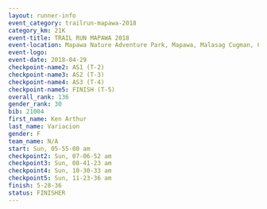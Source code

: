 ```yaml
---
layout: runner-info 
event_category: trailrun-mapawa-2018 
category_km: 21K 
event-title: TRAIL RUN MAPAWA 2018 
event-location: Mapawa Nature Adventure Park, Mapawa, Malasag Cugman, Cagayan de Oro Philippines 
event-logo: 
event-date: 2018-04-29 
checkpoint-name2: AS1 (T-2) 
checkpoint-name3: AS2 (T-3) 
checkpoint-name4: AS3 (T-4) 
checkpoint-name5: FINISH (T-5) 
overall_rank: 136
gender_rank: 30
bib: 21004
first_name: Ken Arthur
last_name: Variacion
gender: F
team_name: N/A
start: Sun, 05-55-00 am
checkpoint2: Sun, 07-06-52 am
checkpoint3: Sun, 08-41-23 am
checkpoint4: Sun, 10-30-33 am
checkpoint5: Sun, 11-23-36 am
finish: 5-28-36
status: FINISHER
---
```

